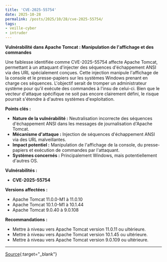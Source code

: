 ```yaml
---
title: 'CVE-2025-55754'
date: 2025-10-28
permalink: /posts/2025/10/28/cve-2025-55754/
tags:
- veille-cyber
- intruder
---
```

**Vulnérabilité dans Apache Tomcat : Manipulation de l'affichage et des commandes**

Une faiblesse identifiée comme CVE-2025-55754 affecte Apache Tomcat, permettant à un attaquant d'injecter des séquences d'échappement ANSI via des URL spécialement conçues. Cette injection manipule l'affichage de la console et le presse-papiers sur les systèmes Windows prenant en charge ces séquences. L'objectif serait de tromper un administrateur système pour qu'il exécute des commandes à l'insu de celui-ci. Bien que le vecteur d'attaque spécifique ne soit pas encore clairement défini, le risque pourrait s'étendre à d'autres systèmes d'exploitation.

**Points clés :**

*   **Nature de la vulnérabilité :** Neutralisation incorrecte des séquences d'échappement ANSI dans les messages de journalisation d'Apache Tomcat.
*   **Mécanisme d'attaque :** Injection de séquences d'échappement ANSI via des URL malveillantes.
*   **Impact potentiel :** Manipulation de l'affichage de la console, du presse-papiers et exécution de commandes par l'attaquant.
*   **Systèmes concernés :** Principalement Windows, mais potentiellement d'autres OS.

**Vulnérabilités :**

*   **CVE-2025-55754**

**Versions affectées :**

*   Apache Tomcat 11.0.0-M1 à 11.0.10
*   Apache Tomcat 10.1.0-M1 à 10.1.44
*   Apache Tomcat 9.0.40 à 9.0.108

**Recommandations :**

*   Mettre à niveau vers Apache Tomcat version 11.0.11 ou ultérieure.
*   Mettre à niveau vers Apache Tomcat version 10.1.45 ou ultérieure.
*   Mettre à niveau vers Apache Tomcat version 9.0.109 ou ultérieure.

---
[Source](https://cvemon.intruder.io/cves/CVE-2025-55754){:target="_blank"}
